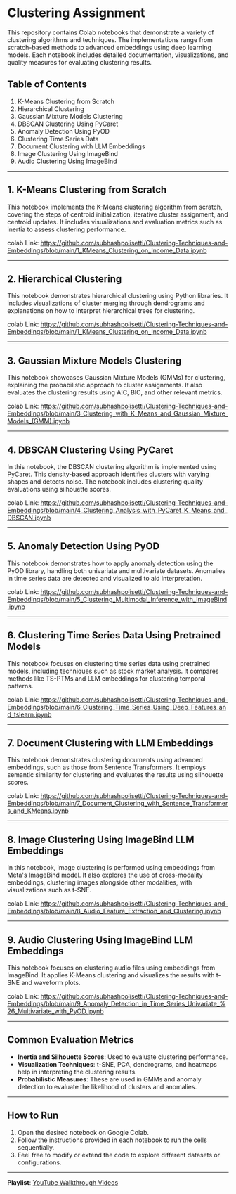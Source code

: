 
# Clustering Assignment

This repository contains Colab notebooks that demonstrate a variety of clustering algorithms and techniques. The implementations range from scratch-based methods to advanced embeddings using deep learning models. Each notebook includes detailed documentation, visualizations, and quality measures for evaluating clustering results.


## Table of Contents
1. K-Means Clustering from Scratch
2. Hierarchical Clustering
3. Gaussian Mixture Models Clustering
4. DBSCAN Clustering Using PyCaret
5. Anomaly Detection Using PyOD
6. Clustering Time Series Data
7. Document Clustering with LLM Embeddings
8. Image Clustering Using ImageBind
9. Audio Clustering Using ImageBind

---

## 1. K-Means Clustering from Scratch
This notebook implements the K-Means clustering algorithm from scratch, covering the steps of centroid initialization, iterative cluster assignment, and centroid updates. It includes visualizations and evaluation metrics such as inertia to assess clustering performance.

colab Link: https://github.com/subhashpolisetti/Clustering-Techniques-and-Embeddings/blob/main/1_KMeans_Clustering_on_Income_Data.ipynb

---

## 2. Hierarchical Clustering
This notebook demonstrates hierarchical clustering using Python libraries. It includes visualizations of cluster merging through dendrograms and explanations on how to interpret hierarchical trees for clustering.

colab Link: https://github.com/subhashpolisetti/Clustering-Techniques-and-Embeddings/blob/main/1_KMeans_Clustering_on_Income_Data.ipynb

---

## 3. Gaussian Mixture Models Clustering
This notebook showcases Gaussian Mixture Models (GMMs) for clustering, explaining the probabilistic approach to cluster assignments. It also evaluates the clustering results using AIC, BIC, and other relevant metrics.

colab Link: https://github.com/subhashpolisetti/Clustering-Techniques-and-Embeddings/blob/main/3_Clustering_with_K_Means_and_Gaussian_Mixture_Models_(GMM).ipynb

---

## 4. DBSCAN Clustering Using PyCaret
In this notebook, the DBSCAN clustering algorithm is implemented using PyCaret. This density-based approach identifies clusters with varying shapes and detects noise. The notebook includes clustering quality evaluations using silhouette scores.

colab Link: https://github.com/subhashpolisetti/Clustering-Techniques-and-Embeddings/blob/main/4_Clustering_Analysis_with_PyCaret_K_Means_and_DBSCAN.ipynb

---

## 5. Anomaly Detection Using PyOD
This notebook demonstrates how to apply anomaly detection using the PyOD library, handling both univariate and multivariate datasets. Anomalies in time series data are detected and visualized to aid interpretation.

colab Link: https://github.com/subhashpolisetti/Clustering-Techniques-and-Embeddings/blob/main/5_Clustering_Multimodal_Inference_with_ImageBind.ipynb

---

## 6. Clustering Time Series Data Using Pretrained Models
This notebook focuses on clustering time series data using pretrained models, including techniques such as stock market analysis. It compares methods like TS-PTMs and LLM embeddings for clustering temporal patterns.

colab Link: https://github.com/subhashpolisetti/Clustering-Techniques-and-Embeddings/blob/main/6_Clustering_Time_Series_Using_Deep_Features_and_tslearn.ipynb

---

## 7. Document Clustering with LLM Embeddings
This notebook demonstrates clustering documents using advanced embeddings, such as those from Sentence Transformers. It employs semantic similarity for clustering and evaluates the results using silhouette scores.

colab Link: https://github.com/subhashpolisetti/Clustering-Techniques-and-Embeddings/blob/main/7_Document_Clustering_with_Sentence_Transformers_and_KMeans.ipynb

---

## 8. Image Clustering Using ImageBind LLM Embeddings
In this notebook, image clustering is performed using embeddings from Meta's ImageBind model. It also explores the use of cross-modality embeddings, clustering images alongside other modalities, with visualizations such as t-SNE.

colab Link: https://github.com/subhashpolisetti/Clustering-Techniques-and-Embeddings/blob/main/8_Audio_Feature_Extraction_and_Clustering.ipynb

---

## 9. Audio Clustering Using ImageBind LLM Embeddings
This notebook focuses on clustering audio files using embeddings from ImageBind. It applies K-Means clustering and visualizes the results with t-SNE and waveform plots.

colab Link: https://github.com/subhashpolisetti/Clustering-Techniques-and-Embeddings/blob/main/9_Anomaly_Detection_in_Time_Series_Univariate_%26_Multivariate_with_PyOD.ipynb

---

## Common Evaluation Metrics
- **Inertia and Silhouette Scores**: Used to evaluate clustering performance.
- **Visualization Techniques**: t-SNE, PCA, dendrograms, and heatmaps help in interpreting the clustering results.
- **Probabilistic Measures**: These are used in GMMs and anomaly detection to evaluate the likelihood of clusters and anomalies.

---

## How to Run
1. Open the desired notebook on Google Colab.
2. Follow the instructions provided in each notebook to run the cells sequentially.
3. Feel free to modify or extend the code to explore different datasets or configurations.

---


**Playlist**: [YouTube Walkthrough Videos](https://www.youtube.com/playlist?list=PL6O21IOHvBmf4VAAySH9Kmu2DJgm9XOeN)


